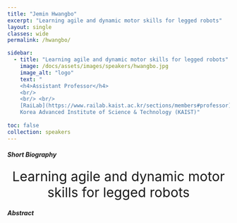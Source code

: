 ```yaml
---
title: "Jemin Hwangbo"
excerpt: "Learning agile and dynamic motor skills for legged robots"
layout: single 
classes: wide
permalink: /hwangbo/

sidebar:
  - title: "Learning agile and dynamic motor skills for legged robots"
    image: /docs/assets/images/speakers/hwangbo.jpg 
    image_alt: "logo"
    text: "
    <h4>Assistant Professor</h4> 
    <br/>
    <br/> <br/>
    [RaiLab](https://www.railab.kaist.ac.kr/sections/members#professor) <br/>
    Korea Advanced Institute of Science & Technology (KAIST)"
  
toc: false 
collection: speakers
---
```


##### Short Biography 




<center style="font-size:30px">
Learning agile and dynamic motor skills for legged robots
</center>

##### Abstract



